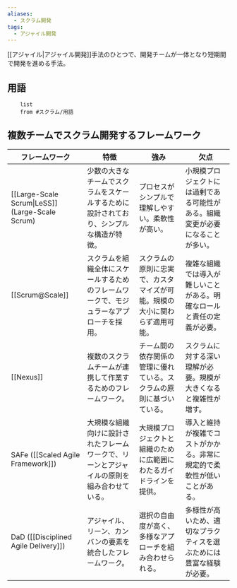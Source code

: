 ```yaml
---
aliases:
  - スクラム開発
tags:
  - アジャイル開発
---
```

[[アジャイル|アジャイル開発]]手法のひとつで、開発チームが一体となり短期間で開発を進める手法。
## 用語
``` dataview
    list
    from #スクラム/用語 
```



## 複数チームでスクラム開発するフレームワーク

| フレームワーク                                         | 特徴                                            | 強み                                    | 欠点                                      |
| ----------------------------------------------- | --------------------------------------------- | ------------------------------------- | --------------------------------------- |
| [[Large-Scale Scrum\|LeSS]] (Large-Scale Scrum) | 少数の大きなチームでスクラムをスケールするために設計されており、シンプルな構造が特徴。   | プロセスがシンプルで理解しやすい。柔軟性が高い。              | 小規模プロジェクトには過剰である可能性がある。組織変更が必要になることが多い。 |
| [[Scrum@Scale]]                                 | スクラムを組織全体にスケールするためのフレームワークで、モジュラーなアプローチを採用。   | スクラムの原則に忠実で、カスタマイズが可能。規模の大小に関わらず適用可能。 | 複雑な組織では導入が難しいことがある。明確なロールと責任の定義が必要。     |
| [[Nexus]]                                       | 複数のスクラムチームが連携して作業するためのフレームワーク。                | チーム間の依存関係の管理に優れている。スクラムの原則に基づいている。    | スクラムに対する深い理解が必要。規模が大きくなると複雑性が増す。        |
| SAFe ([[Scaled Agile Framework]])               | 大規模な組織向けに設計されたフレームワークで、リーンとアジャイルの原則を組み合わせている。 | 大規模プロジェクトと組織のために広範囲にわたるガイドラインを提供。     | 導入と維持が複雑でコストがかかる。非常に規定的で柔軟性が低いことがある。    |
| DaD ([[Disciplined Agile Delivery]])            | アジャイル、リーン、カンバンの要素を統合したフレームワーク。                | 選択の自由度が高く、多様なアプローチを組み合わせられる。          | 多様性が高いため、適切なプラクティスを選ぶためには豊富な経験が必要。      |